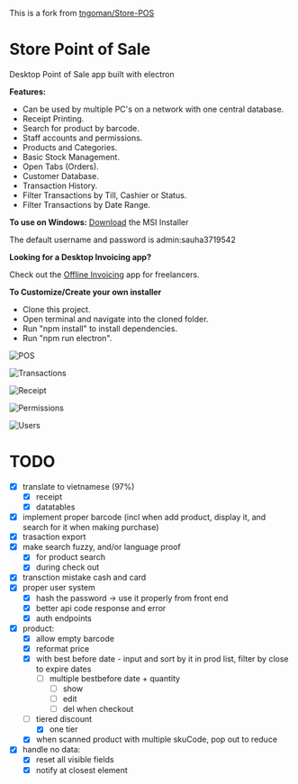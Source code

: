 This is a fork from [tngoman/Store-POS](https://github.com/tngoman/Store-POS)

# Store Point of Sale

Desktop Point of Sale app built with electron

**Features:**

- Can be used by multiple PC's on a network with one central database.
- Receipt Printing.
- Search for product by barcode.
- Staff accounts and permissions.
- Products and Categories.
- Basic Stock Management.
- Open Tabs (Orders).
- Customer Database.
- Transaction History.
- Filter Transactions by Till, Cashier or Status.
- Filter Transactions by Date Range.

**To use on Windows:**
[Download](http://www.storepointofsale.com/download/v1/StorePOS.msi) the MSI Installer

The default username and password is admin:sauha3719542

**Looking for a Desktop Invoicing app?**

Check out the [Offline Invoicing](https://github.com/tngoman/Offline_Invoicing) app for freelancers.

**To Customize/Create your own installer**

- Clone this project.
- Open terminal and navigate into the cloned folder.
- Run "npm install" to install dependencies.
- Run "npm run electron".

![POS](https://github.com/tngoman/Store-POS/blob/master/screenshots/pos.jpg)

![Transactions](https://github.com/tngoman/Store-POS/blob/master/screenshots/transactions.jpg)

![Receipt](https://github.com/tngoman/Store-POS/blob/master/screenshots/receipt.jpg)

![Permissions](https://github.com/tngoman/Store-POS/blob/master/screenshots/permissions.jpg)

![Users](https://github.com/tngoman/Store-POS/blob/master/screenshots/users.jpg)

# TODO

- [x] translate to vietnamese (97%)
  - [x] receipt
  - [x] datatables
- [x] implement proper barcode (incl when add product, display it, and search for it when making purchase)
- [x] trasaction export
- [x] make search fuzzy, and/or language proof
  - [x] for product search
  - [x] during check out
- [x] transction mistake cash and card
- [x] proper user system
  - [x] hash the password -> use it properly from front end
  - [x] better api code response and error
  - [x] auth endpoints
- [x] product:
  - [x] allow empty barcode
  - [x] reformat price
  - [x] with best before date - input and sort by it in prod list, filter by close to expire dates
    - [ ] multiple bestbefore date + quantity
      - [ ] show
      - [ ] edit
      - [ ] del when checkout
  - [ ] tiered discount
    - [x] one tier
  - [x] when scanned product with multiple skuCode, pop out to reduce 
- [x] handle no data:
  - [x] reset all visible fields
  - [x] notify at closest element
